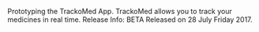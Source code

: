 Prototyping the TrackoMed App.
TrackoMed allows you to track your medicines in real time.
Release Info: BETA Released on 28 July Friday 2017.


